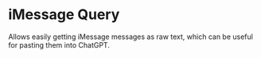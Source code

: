 # iMessage Query

Allows easily getting iMessage messages as raw text, which can be useful for pasting them into ChatGPT.

